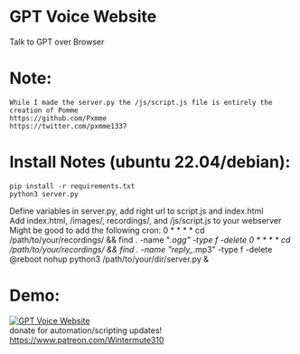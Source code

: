 # GPT Voice Website
Talk to GPT over Browser  

# Note:  
    While I made the server.py the /js/script.js file is entirely the creation of Pomme  
    https://github.com/Pxmme  
    https://twitter.com/pxmme1337  

# Install Notes (ubuntu 22.04/debian): 
    pip install -r requirements.txt    
    python3 server.py
  Define variables in server.py, add right url to script.js and index.html  
  Add index.html, /images/, recordings/, and /js/script.js to your webserver  
  Might be good to add the following cron: 
    0 * * * * cd /path/to/your/recordings/ && find . -name "*.ogg" -type f -delete
    0 * * * * cd /path/to/your/recordings/ && find . -name "reply_*.mp3" -type f -delete
    @reboot nohup python3 /path/to/your/dir/server.py \&


# Demo: 
[![GPT Voice Website](https://img.youtube.com/vi/mGhKgAiBPrY/0.jpg)](https://youtu.be/mGhKgAiBPrY)  
donate for automation/scripting updates! https://www.patreon.com/Wintermute310  
 
